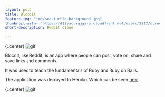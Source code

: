 ```yaml
---
layout: post
title: Bloccit
feature-img: "img/sea-turtle-background.jpg"
thumbnail-path: "https://d13yacurqjgara.cloudfront.net/users/3217/screenshots/2030966/blocjams_1x.png"
short-description: Reddit clone

---
```


{:.center}
![gif](http://i.giphy.com/3oz8xt8USs1uTvuSoU.gif)

Bloccit, like Reddit, is an app where people can post, vote on, share and save links and comments.

It was used to teach the fundamentals of Ruby and Ruby on Rails.

The application was deployed to Heroku.
Which can be seen <a href="https://secure-oasis-17898.herokuapp.com/">here</a>.

{:.center}
![gif](http://i.giphy.com/3oz8xXhlARh5l71KIo.gif)
